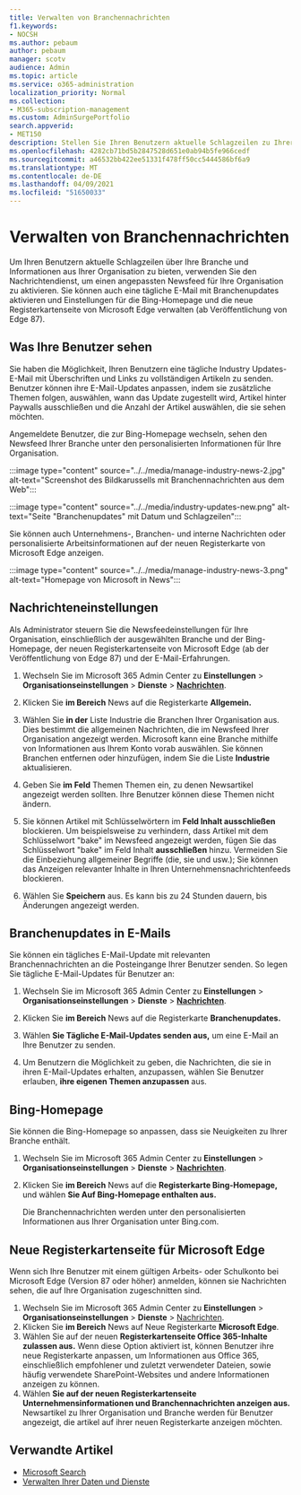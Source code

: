 ```yaml
---
title: Verwalten von Branchennachrichten
f1.keywords:
- NOCSH
ms.author: pebaum
author: pebaum
manager: scotv
audience: Admin
ms.topic: article
ms.service: o365-administration
localization_priority: Normal
ms.collection:
- M365-subscription-management
ms.custom: AdminSurgePortfolio
search.appverid:
- MET150
description: Stellen Sie Ihren Benutzern aktuelle Schlagzeilen zu Ihrer Branche und Informationen aus Ihrer Organisation zur Verfügung, verwenden Sie den Nachrichtendienst, um einen angepassten Newsfeed für Ihre Organisation zu aktivieren.
ms.openlocfilehash: 4282cb71bd5b2847528d651e0ab94b5fe966cedf
ms.sourcegitcommit: a46532bb422ee51331f478ff50cc5444586bf6a9
ms.translationtype: MT
ms.contentlocale: de-DE
ms.lasthandoff: 04/09/2021
ms.locfileid: "51650033"
---
```

# <a name="manage-industry-news"></a>Verwalten von Branchennachrichten

Um Ihren Benutzern aktuelle Schlagzeilen über Ihre Branche und Informationen aus Ihrer Organisation zu bieten, verwenden Sie den Nachrichtendienst, um einen angepassten Newsfeed für Ihre Organisation zu aktivieren. Sie können auch eine tägliche E-Mail mit Branchenupdates aktivieren und Einstellungen für die Bing-Homepage und die neue Registerkartenseite von Microsoft Edge verwalten (ab Veröffentlichung von Edge 87). 

## <a name="what-your-users-will-see"></a>Was Ihre Benutzer sehen

Sie haben die Möglichkeit, Ihren Benutzern eine tägliche Industry Updates-E-Mail mit Überschriften und Links zu vollständigen Artikeln zu senden. Benutzer können ihre E-Mail-Updates anpassen, indem sie zusätzliche Themen folgen, auswählen, wann das Update zugestellt wird, Artikel hinter Paywalls ausschließen und die Anzahl der Artikel auswählen, die sie sehen möchten. 
 
Angemeldete Benutzer, die zur Bing-Homepage wechseln, sehen den Newsfeed Ihrer Branche unter den personalisierten Informationen für Ihre Organisation. 
 
:::image type="content" source="../../media/manage-industry-news-2.jpg" alt-text="Screenshot des Bildkarussells mit Branchennachrichten aus dem Web":::

:::image type="content" source="../../media/industry-updates-new.png" alt-text="Seite &quot;Branchenupdates&quot; mit Datum und Schlagzeilen":::

Sie können auch Unternehmens-, Branchen- und interne Nachrichten oder personalisierte Arbeitsinformationen auf der neuen Registerkarte von Microsoft Edge anzeigen. 

:::image type="content" source="../../media/manage-industry-news-3.png" alt-text="Homepage von Microsoft in News":::

## <a name="news-settings"></a>Nachrichteneinstellungen

Als Administrator steuern Sie die Newsfeedeinstellungen für Ihre Organisation, einschließlich der ausgewählten Branche und der Bing-Homepage, der neuen Registerkartenseite von Microsoft Edge (ab der Veröffentlichung von Edge 87) und der E-Mail-Erfahrungen. 

1. Wechseln Sie im Microsoft 365 Admin Center zu **Einstellungen**  >  **Organisationseinstellungen**  >  **Dienste**  >  [**Nachrichten**](https://admin.microsoft.com/adminportal/home?#/Settings/Services/:/Settings/L1/BingNews). 

1. Klicken Sie **im Bereich** News auf die Registerkarte **Allgemein.**

1. Wählen Sie **in der** Liste Industrie die Branchen Ihrer Organisation aus. Dies bestimmt die allgemeinen Nachrichten, die im Newsfeed Ihrer Organisation angezeigt werden. Microsoft kann eine Branche mithilfe von Informationen aus Ihrem Konto vorab auswählen. Sie können Branchen entfernen oder hinzufügen, indem Sie die Liste **Industrie** aktualisieren. 

1. Geben Sie **im Feld** Themen Themen ein, zu denen Newsartikel angezeigt werden sollten. Ihre Benutzer können diese Themen nicht ändern. 

1. Sie können Artikel mit Schlüsselwörtern im **Feld Inhalt ausschließen** blockieren. Um beispielsweise zu verhindern, dass Artikel mit dem Schlüsselwort "bake" im Newsfeed angezeigt werden, fügen Sie das Schlüsselwort "bake" im Feld Inhalt **ausschließen** hinzu. Vermeiden Sie die Einbeziehung allgemeiner Begriffe (die, sie und usw.); Sie können das Anzeigen relevanter Inhalte in Ihren Unternehmensnachrichtenfeeds blockieren. 

1. Wählen Sie **Speichern** aus. Es kann bis zu 24 Stunden dauern, bis Änderungen angezeigt werden. 

## <a name="industry-updates-in-email"></a>Branchenupdates in E-Mails 

Sie können ein tägliches E-Mail-Update mit relevanten Branchennachrichten an die Posteingange Ihrer Benutzer senden. So legen Sie tägliche E-Mail-Updates für Benutzer an: 

1. Wechseln Sie im Microsoft 365 Admin Center zu **Einstellungen**  >  **Organisationseinstellungen**  >  **Dienste**  >  [**Nachrichten**](https://admin.microsoft.com/adminportal/home?#/Settings/Services/:/Settings/L1/BingNews). 

1. Klicken Sie **im Bereich** News auf die Registerkarte **Branchenupdates.** 

1. Wählen **Sie Tägliche E-Mail-Updates senden aus,** um eine E-Mail an Ihre Benutzer zu senden. 

1. Um Benutzern die Möglichkeit zu geben, die Nachrichten, die sie in ihren E-Mail-Updates erhalten, anzupassen, wählen Sie Benutzer erlauben, **ihre eigenen Themen anzupassen** aus. 

## <a name="bing-homepage"></a>Bing-Homepage

Sie können die Bing-Homepage so anpassen, dass sie Neuigkeiten zu Ihrer Branche enthält. 

1. Wechseln Sie im Microsoft 365 Admin Center zu **Einstellungen**  >  **Organisationseinstellungen**  >  **Dienste**  >  [**Nachrichten**](https://admin.microsoft.com/adminportal/home?#/Settings/Services/:/Settings/L1/BingNews). 

1. Klicken Sie **im Bereich** News auf die **Registerkarte Bing-Homepage,** und wählen **Sie Auf Bing-Homepage enthalten aus.** 

    Die Branchennachrichten werden unter den personalisierten Informationen aus Ihrer Organisation unter Bing.com. 

## <a name="microsoft-edge-new-tab-page"></a>Neue Registerkartenseite für Microsoft Edge 
Wenn sich Ihre Benutzer mit einem gültigen Arbeits- oder Schulkonto bei Microsoft Edge (Version 87 oder höher) anmelden, können sie Nachrichten sehen, die auf Ihre Organisation zugeschnitten sind.

1. Wechseln Sie im Microsoft 365 Admin Center zu **Einstellungen**  >  **Organisationseinstellungen**  >  **Dienste**  >  [Nachrichten](https://admin.microsoft.com/adminportal/home?#/Settings/Services/:/Settings/L1/BingNews).
2. Klicken Sie **im Bereich** News auf Neue Registerkarte **Microsoft Edge**.
3. Wählen Sie auf der neuen **Registerkartenseite Office 365-Inhalte zulassen aus.** Wenn diese Option aktiviert ist, können Benutzer ihre neue Registerkarte anpassen, um Informationen aus Office 365, einschließlich empfohlener und zuletzt verwendeter Dateien, sowie häufig verwendete SharePoint-Websites und andere Informationen anzeigen zu können.
4. Wählen **Sie auf der neuen Registerkartenseite Unternehmensinformationen und Branchennachrichten anzeigen aus.** Newsartikel zu Ihrer Organisation und Branche werden für Benutzer angezeigt, die artikel auf ihrer neuen Registerkarte anzeigen möchten.

## <a name="related-articles"></a>Verwandte Artikel

- [Microsoft Search](/microsoftsearch/)
- [Verwalten Ihrer Daten und Dienste](./index.yml)